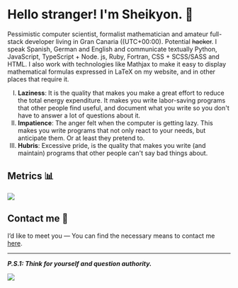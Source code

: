 # Hello stranger! I'm Sheikyon. 👋

Pessimistic computer scientist, formalist mathematician and amateur full-stack developer living in Gran Canaria ((UTC+00:00). Potential ~~hacker~~. I speak Spanish, German and English and communicate textually Python, JavaScript, TypeScript + Node. js, Ruby, Fortran, CSS + SCSS/SASS and HTML. I also work with technologies like Mathjax to make it easy to display mathematical formulas expressed in LaTeX on my website, and in other places that require it.
  
<ol type="I">
  <li><span><strong>Laziness</span></strong>: It is the quality that makes you make a great effort to reduce the total energy expenditure. It makes you write labor-saving programs that other people find useful, and document what you write so you don't have to answer a lot of questions about it.</li>
  <li><span><strong>Impatience</span></strong>: The anger felt when the computer is getting lazy. This makes you write programs that not only react to your needs, but anticipate them. Or at least they pretend to.</li>
  <li><span><strong>Hubris</span></strong>: Excessive pride, is the quality that makes you write (and maintain) programs that other people can't say bad things about.</li>
</ol>

## Metrics 📊

<img src="https://github-readme-stats-git-masterrstaa-rickstaa.vercel.app/api?username=Sheikyon&&show_icons=true&theme=prussian">

## Contact me 📮

I’d like to meet you ― You can find the necessary means to contact me [here](https://sheikyon.nl/about/#contact-me).

- - -

***P.S.1: Think for yourself and question authority.***
  
![](https://komarev.com/ghpvc/?username=sheikyon)

